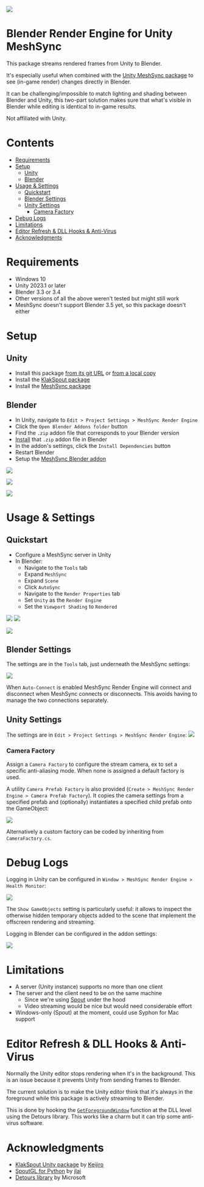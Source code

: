 ![](Docs~/Demo.gif)

# Blender Render Engine for Unity MeshSync
This package streams rendered frames from Unity to Blender.

It's especially useful when combined with the [Unity MeshSync package](https://github.com/unity3d-jp/MeshSync) to see (in-game render) changes directly in Blender.

It can be challenging/impossible to match lighting and shading between Blender and Unity, this two-part solution makes sure that what's visible in Blender while editing is identical to in-game results.

Not affiliated with Unity.

# Contents
- [Requirements](#requirements)
- [Setup](#setup)
  - [Unity](#unity)
  - [Blender](#blender)
- [Usage \& Settings](#usage--settings)
  - [Quickstart](#quickstart)
  - [Blender Settings](#blender-settings)
  - [Unity Settings](#unity-settings)
    - [Camera Factory](#camera-factory)
- [Debug Logs](#debug-logs)
- [Limitations](#limitations)
- [Editor Refresh \& DLL Hooks \& Anti-Virus](#editor-refresh--dll-hooks--anti-virus)
- [Acknowledgments](#acknowledgments)

# Requirements
* Windows 10
* Unity 2023.1 or later
* Blender 3.3 or 3.4
* Other versions of all the above weren't tested but might still work
* MeshSync doesn't support Blender 3.5 yet, so this package doesn't either

# Setup
##  Unity
* Install this package [from its git URL](https://docs.unity3d.com/Manual/upm-ui-giturl.html) or [from a local copy](https://docs.unity3d.com/Manual/upm-ui-local.html)
* Install the [KlakSpout package](https://github.com/keijiro/KlakSpout)
* Install the [MeshSync package](https://github.com/unity3d-jp/MeshSync)

## Blender
* In Unity, navigate to `Edit > Project Settings > MeshSync Render Engine`
* Click the `Open Blender Addons folder` button
* Find the `.zip` addon file that corresponds to your Blender version
* [Install](https://docs.blender.org/manual/en/latest/editors/preferences/addons.html) that `.zip` addon file in Blender
* In the addon's settings, click the `Install Dependencies` button
* Restart Blender
* Setup the [MeshSync Blender addon](https://docs.unity3d.com/Packages/com.unity.meshsync.dcc-plugins@0.17/manual/index.html)

![](Docs~/ProjectSettings.png)

![](Docs~/OpenBlenderAddons.png)

![](Docs~/BlenderInstallDependencies.png)

# Usage & Settings

## Quickstart
* Configure a MeshSync server in Unity
* In Blender:
  * Navigate to the `Tools` tab
  * Expand `MeshSync`
  * Expand `Scene`
  * Click `AutoSync`
  * Navigate to the `Render Properties` tab
  * Set `Unity` as the `Render Engine`
  * Set the `Viewport Shading` to `Rendered`

![](Docs~/Quickstart1.png)
![](Docs~/Quickstart2.png)

![](Docs~/Quickstart3.png)

## Blender Settings
The settings are in the `Tools` tab, just underneath the MeshSync settings:

![](Docs~/BlenderSettings.png)

When `Auto-Connect` is enabled MeshSync Render Engine will connect and disconnect when MeshSync connects or disconnects. This avoids having to manage the two connections separately.

## Unity Settings
The settings are in `Edit > Project Settings > MeshSync Render Engine`:
![](Docs~/UnitySettings.png)

### Camera Factory

Assign a `Camera Factory` to configure the stream camera, ex to set a specific anti-aliasing mode. When none is assigned a default factory is used.

A utility `Camera Prefab Factory` is also provided (`Create > MeshSync Render Engine > Camera Prefab Factory`). It copies the camera settings from a specified prefab and (optionally) instantiates a specified child prefab onto the GameObject:

![](Docs~/CameraPrefabFactory.png)

Alternatively a custom factory can be coded by inheriting from `CameraFactory.cs`.

# Debug Logs
Logging in Unity can be configured in `Window > MeshSync Render Engine > Health Monitor`:

![](Docs~/UnityHealthMonitor.png)

The `Show GameObjects` setting is particularly useful: it allows to inspect the otherwise hidden temporary objects added to the scene that implement the offscreen rendering and streaming.

Logging in Blender can be configured in the addon settings:

![](Docs~/BlenderHealthMonitor.png)

# Limitations
* A server (Unity instance) supports no more than one client
* The server and the client need to be on the same machine
    * Since we're using [Spout](https://github.com/leadedge/Spout2) under the hood
    * Video streaming would be nice but would need considerable effort
* Windows-only (Spout) at the moment, could use Syphon for Mac support

# Editor Refresh & DLL Hooks & Anti-Virus
Normally the Unity editor stops rendering when it's in the background. This is an issue because it prevents Unity from sending frames to Blender.

The current solution is to make the Unity editor think that it's always in the foreground while this package is actively streaming to Blender.

This is done by hooking the [`GetForegroundWindow`](https://learn.microsoft.com/en-us/windows/win32/api/winuser/nf-winuser-getforegroundwindow) function at the DLL level using the Detours library. This works like a charm but it can trip some anti-virus software.

# Acknowledgments
* [KlakSpout Unity package](https://github.com/keijiro/KlakSpout) by [Keijiro](https://www.keijiro.tokyo)
* [SpoutGL for Python](https://github.com/jlai/Python-SpoutGL) by [jlai](https://github.com/jlai)
* [Detours library](https://github.com/microsoft/Detours) by Microsoft
